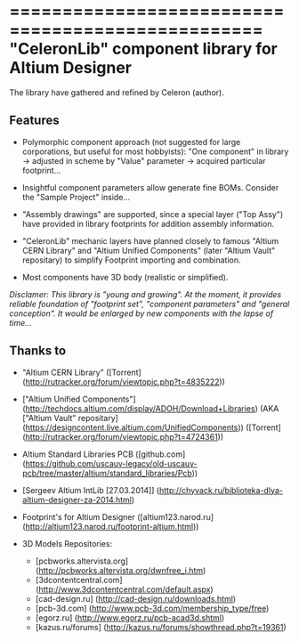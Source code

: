 ==================================================
"CeleronLib" component library for Altium Designer
==================================================

The library have gathered and refined by Celeron (author).


Features
--------

* Polymorphic component approach (not suggested for large corporations, but useful for most hobbyists): "One component" in library -> adjusted in scheme by "Value" parameter -> acquired particular footprint...

* Insightful component parameters allow generate fine BOMs. Consider the "Sample Project" inside...

* "Assembly drawings" are supported, since a special layer ("Top Assy") have provided in library footprints for addition assembly information.

* "CeleronLib" mechanic layers have planned closely to famous "Altium CERN Library" and "Altium Unified Components" (later "Altium Vault" repositary) to simplify Footprint importing and combination.

* Most components have 3D body (realistic or simplified).


*Disclamer: This library is "young and growing". At the moment, it provides reliable foundation of "footprint set", "component parameters" and "general conception". It would be enlarged by new components with the lapse of time...*


Thanks to
---------

* "Altium CERN Library" ([Torrent] (<http://rutracker.org/forum/viewtopic.php?t=4835222>))

* ["Altium Unified Components"] (<http://techdocs.altium.com/display/ADOH/Download+Libraries>) (AKA ["Altium Vault" repositary] (<https://designcontent.live.altium.com/UnifiedComponents>)) ([Torrent] (<http://rutracker.org/forum/viewtopic.php?t=4724361>))

* Altium Standard Libraries PCB ([github.com] (<https://github.com/uscauv-legacy/old-uscauv-pcb/tree/master/altium/standard_libraries/Pcb>))

- [Sergeev Altium IntLib [27.03.2014]] (<http://chyvack.ru/biblioteka-dlya-altium-designer-za-2014.html>)

- Footprint's for Altium Designer ([altium123.narod.ru] (<http://altium123.narod.ru/footprint-altium.html>))

* 3D Models Repositories:

  - [pcbworks.altervista.org] (<http://pcbworks.altervista.org/dwnfree_i.htm>)
  - [3dcontentcentral.com] (<http://www.3dcontentcentral.com/default.aspx>)
  - [cad-design.ru] (<http://cad-design.ru/downloads.html>)
  - [pcb-3d.com] (<http://www.pcb-3d.com/membership_type/free>)
  - [egorz.ru] (<http://www.egorz.ru/pcb-acad3d.shtml>)
  - [kazus.ru/forums] (<http://kazus.ru/forums/showthread.php?t=19361>)

